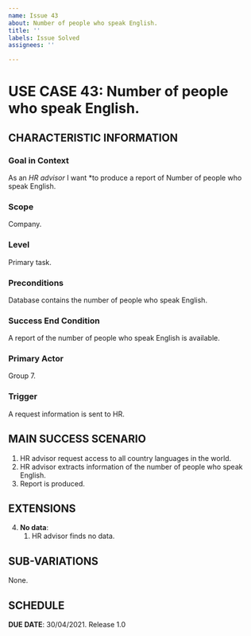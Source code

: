 ```yaml
---
name: Issue 43
about: Number of people who speak English.
title: ''
labels: Issue Solved
assignees: ''

---
```


# USE CASE 43: Number of people who speak English.


## CHARACTERISTIC INFORMATION

### Goal in Context

As an *HR advisor* I want *to produce a report of Number of people who speak English.

### Scope

Company.

### Level

Primary task.

### Preconditions

Database contains the number of people who speak English.

### Success End Condition

A report of the number of people who speak English is available.

### Primary Actor

Group 7.

### Trigger

A request information is sent to HR.

## MAIN SUCCESS SCENARIO

1. HR advisor request access to all country languages in the world.
2. HR advisor extracts information of the number of people who speak English.
3. Report is produced.

## EXTENSIONS

4. **No data**:
    1. HR advisor finds no data.

## SUB-VARIATIONS

None.

## SCHEDULE

**DUE DATE**: 30/04/2021.
Release 1.0
